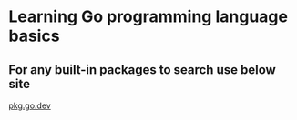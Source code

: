 # Learning Go programming language basics

## For any built-in packages to search use below site
[pkg.go.dev](https://pkg.go.dev/)
